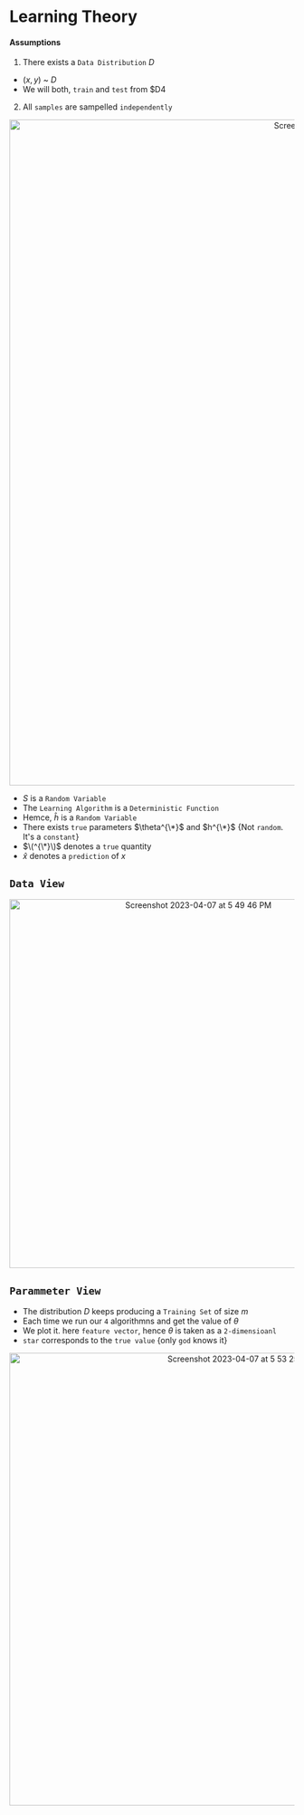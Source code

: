 # Learning Theory

#### Assumptions 
1) There exists a `Data Distribution` $D$ 
* $(x,y)$ ~ $D$ 
* We will both, `train` and `test` from $D4 
2) All `samples` are sampelled `independently` 


 <p align="center"><img width="1177" alt="Screenshot 2023-04-07 at 5 33 36 PM" src="https://user-images.githubusercontent.com/97736991/230605657-5a6ae884-a21c-457e-b117-e56945fd40b8.png">
</p>

* $S$ is a `Random Variable`
* The `Learning Algorithm` is a `Deterministic Function` 
* Hemce, $\hat{h}$ is a `Random Variable` 
* There exists `true` parameters $\theta^{\*}$ and $h^{\*}$ {Not `random`. It's a `constant`}
* $\(^{\*}\)$ denotes a `true` quantity 
* $\hat{x}$ denotes a `prediction` of $x$

## `Data View` 
 <p align="center">
<img width="652" alt="Screenshot 2023-04-07 at 5 49 46 PM" src="https://user-images.githubusercontent.com/97736991/230607766-36b16c71-10a9-442e-8554-bbac423e83a7.png"></p>

## `Parammeter View`
* The distribution $D$ keeps producing a `Training Set` of size $m$
* Each time we run our `4` algorithmns and get the value of $\theta$
* We plot it. here `feature vector`, hence $\theta$ is taken as a `2-dimensioanl`
* `star` corresponds to the `true value` {only `god` knows it}
 <p align="center">
<img width="800" alt="Screenshot 2023-04-07 at 5 53 25 PM" src="https://user-images.githubusercontent.com/97736991/230608213-56cd90d0-915f-4ba7-8d73-87185509c3d5.png"></p>
